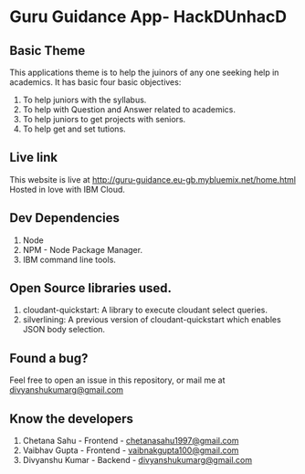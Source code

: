 # Guru Guidance App- HackDUnhacD
## Basic Theme
This applications theme is to help the juinors of any one seeking help in academics.
It has basic four basic objectives:
1. To help juniors with the syllabus.
2. To help with Question and Answer related to academics.
3. To help juniors to get projects with seniors.
4. To help get and set tutions.

## Live link
This website is live at http://guru-guidance.eu-gb.mybluemix.net/home.html
Hosted in love with IBM Cloud.

## Dev Dependencies
1. Node
2. NPM - Node Package Manager.
3. IBM command line tools.

## Open Source libraries used.
1. cloudant-quickstart: A library to execute cloudant select queries.
2. silverlining: A previous version of cloudant-quickstart which enables JSON body selection.

## Found a bug?
Feel free to open an issue in this repository, or mail me at divyanshukumarg@gmail.com

## Know the developers
1. Chetana Sahu - Frontend - chetanasahu1997@gmail.com
2. Vaibhav Gupta - Frontend - vaibnakgupta100@gmail.com
3. Divyanshu Kumar - Backend - divyanshukumarg@gmail.com
